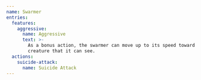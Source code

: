 ```yaml
---
name: Swarmer
entries:
  features:
    aggressive:
      name: Aggressive
      text: >-
        As a bonus action, the swarmer can move up to its speed toward a hostile
        creature that it can see.
  actions:
    suicide-attack:
      name: Suicide Attack
---
```

